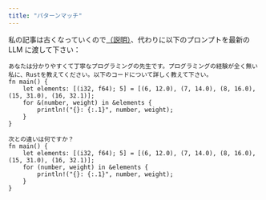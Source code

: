 ```yaml
---
title: "パターンマッチ"
---
```


私の記事は古くなっていくので[（説明）](https://zenn.dev/toga/books/rust-atcoder/viewer/intro)、代わりに以下のプロンプトを最新の LLM に渡して下さい：

```
あなたは分かりやすくて丁寧なプログラミングの先生です。プログラミングの経験が全く無い私に、Rustを教えてください。以下のコードについて詳しく教えて下さい。
fn main() {
    let elements: [(i32, f64); 5] = [(6, 12.0), (7, 14.0), (8, 16.0), (15, 31.0), (16, 32.1)];
    for &(number, weight) in &elements {
        println!("{}: {:.1}", number, weight);
    }
}
```

```
次との違いは何ですか？
fn main() {
    let elements: [(i32, f64); 5] = [(6, 12.0), (7, 14.0), (8, 16.0), (15, 31.0), (16, 32.1)];
    for (number, weight) in &elements {
        println!("{}: {:.1}", number, weight);
    }
}
```
